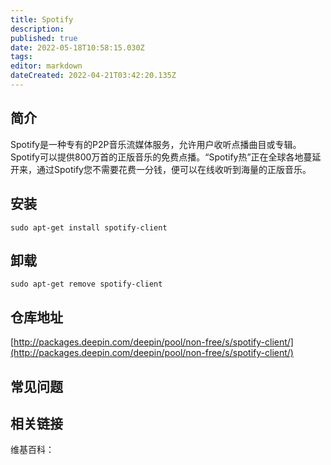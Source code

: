 ```yaml
---
title: Spotify
description: 
published: true
date: 2022-05-18T10:58:15.030Z
tags: 
editor: markdown
dateCreated: 2022-04-21T03:42:20.135Z
---
```


## 简介

Spotify是一种专有的P2P音乐流媒体服务，允许用户收听点播曲目或专辑。Spotify可以提供800万首的正版音乐的免费点播。“Spotify热”正在全球各地蔓延开来，通过Spotify您不需要花费一分钱，便可以在线收听到海量的正版音乐。

## 安装

`sudo apt-get install spotify-client`

## 卸载

`sudo apt-get remove spotify-client`

## 仓库地址

[http://packages.deepin.com/deepin/pool/non-free/s/spotify-client/](http://packages.deepin.com/deepin/pool/non-free/s/spotify-client/)

## 常见问题

## 相关链接

维基百科：
